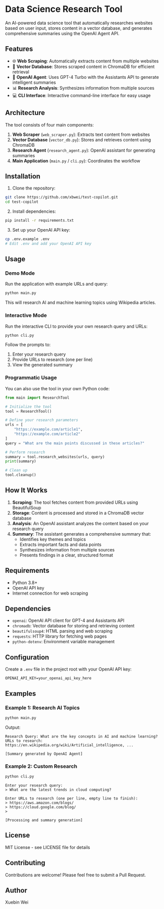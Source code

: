 # Data Science Research Tool

An AI-powered data science tool that automatically researches websites based on user input, stores content in a vector database, and generates comprehensive summaries using the OpenAI Agent API.

## Features

- 🌐 **Web Scraping**: Automatically extracts content from multiple websites
- 💾 **Vector Database**: Stores scraped content in ChromaDB for efficient retrieval
- 🤖 **OpenAI Agent**: Uses GPT-4 Turbo with the Assistants API to generate intelligent summaries
- 📊 **Research Analysis**: Synthesizes information from multiple sources
- 💻 **CLI Interface**: Interactive command-line interface for easy usage

## Architecture

The tool consists of four main components:

1. **Web Scraper** (`web_scraper.py`): Extracts text content from websites
2. **Vector Database** (`vector_db.py`): Stores and retrieves content using ChromaDB
3. **Research Agent** (`research_agent.py`): OpenAI assistant for generating summaries
4. **Main Application** (`main.py` / `cli.py`): Coordinates the workflow

## Installation

1. Clone the repository:
```bash
git clone https://github.com/xbwei/test-copilot.git
cd test-copilot
```

2. Install dependencies:
```bash
pip install -r requirements.txt
```

3. Set up your OpenAI API key:
```bash
cp .env.example .env
# Edit .env and add your OpenAI API key
```

## Usage

### Demo Mode

Run the application with example URLs and query:

```bash
python main.py
```

This will research AI and machine learning topics using Wikipedia articles.

### Interactive Mode

Run the interactive CLI to provide your own research query and URLs:

```bash
python cli.py
```

Follow the prompts to:
1. Enter your research query
2. Provide URLs to research (one per line)
3. View the generated summary

### Programmatic Usage

You can also use the tool in your own Python code:

```python
from main import ResearchTool

# Initialize the tool
tool = ResearchTool()

# Define your research parameters
urls = [
    "https://example.com/article1",
    "https://example.com/article2"
]
query = "What are the main points discussed in these articles?"

# Perform research
summary = tool.research_websites(urls, query)
print(summary)

# Clean up
tool.cleanup()
```

## How It Works

1. **Scraping**: The tool fetches content from provided URLs using BeautifulSoup
2. **Storage**: Content is processed and stored in a ChromaDB vector database
3. **Analysis**: An OpenAI assistant analyzes the content based on your research query
4. **Summary**: The assistant generates a comprehensive summary that:
   - Identifies key themes and topics
   - Extracts important facts and data points
   - Synthesizes information from multiple sources
   - Presents findings in a clear, structured format

## Requirements

- Python 3.8+
- OpenAI API key
- Internet connection for web scraping

## Dependencies

- `openai`: OpenAI API client for GPT-4 and Assistants API
- `chromadb`: Vector database for storing and retrieving content
- `beautifulsoup4`: HTML parsing and web scraping
- `requests`: HTTP library for fetching web pages
- `python-dotenv`: Environment variable management

## Configuration

Create a `.env` file in the project root with your OpenAI API key:

```
OPENAI_API_KEY=your_openai_api_key_here
```

## Examples

### Example 1: Research AI Topics

```bash
python main.py
```

Output:
```
Research Query: What are the key concepts in AI and machine learning?
URLs to research: https://en.wikipedia.org/wiki/Artificial_intelligence, ...

[Summary generated by OpenAI Agent]
```

### Example 2: Custom Research

```bash
python cli.py
```

```
Enter your research query:
> What are the latest trends in cloud computing?

Enter URLs to research (one per line, empty line to finish):
> https://aws.amazon.com/blogs/
> https://cloud.google.com/blog/
>

[Processing and summary generation]
```

## License

MIT License - see LICENSE file for details

## Contributing

Contributions are welcome! Please feel free to submit a Pull Request.

## Author

Xuebin Wei